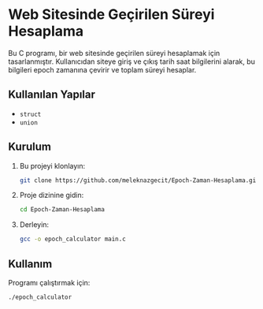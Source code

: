 # Web Sitesinde Geçirilen Süreyi Hesaplama

Bu C programı, bir web sitesinde geçirilen süreyi hesaplamak için tasarlanmıştır. Kullanıcıdan siteye giriş ve çıkış tarih saat bilgilerini alarak, bu bilgileri epoch zamanına çevirir ve toplam süreyi hesaplar.

## Kullanılan Yapılar

- `struct`
- `union`

## Kurulum

1. Bu projeyi klonlayın:
    ```sh
    git clone https://github.com/meleknazgecit/Epoch-Zaman-Hesaplama.git
    ```
2. Proje dizinine gidin:
    ```sh
    cd Epoch-Zaman-Hesaplama
    ```
3. Derleyin:
    ```sh
    gcc -o epoch_calculator main.c
    ```

## Kullanım

Programı çalıştırmak için:
```sh
./epoch_calculator
